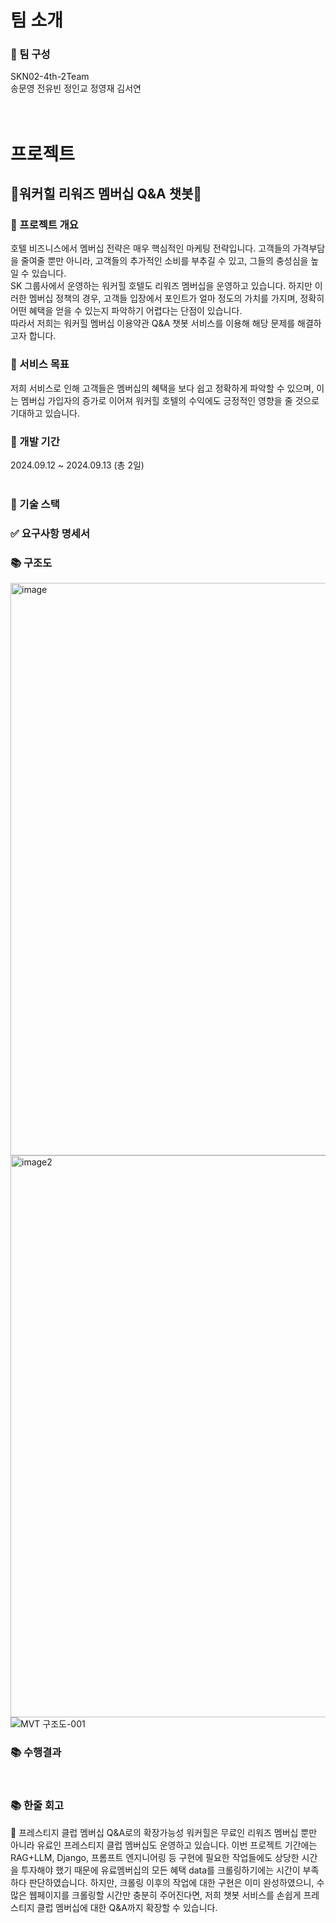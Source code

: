 # 팀 소개
### 📌 팀 구성
SKN02-4th-2Team<br/>
송문영 전유빈 정인교 정영재 김서연
<br/><br/><br/>

# 프로젝트
## 🏨워커힐 리워즈 멤버십 Q&A 챗봇🏨
### 📌 프로젝트 개요
호텔 비즈니스에서 멤버십 전략은 매우 핵심적인 마케팅 전략입니다. 고객들의 가격부담을 줄여줄 뿐만 아니라, 고객들의 추가적인 소비를 부추길 수 있고, 그들의 충성심을 높일 수 있습니다.<br/>
SK 그룹사에서 운영하는 워커힐 호텔도 리워즈 멤버십을 운영하고 있습니다. 하지만 이러한 멤버십 정책의 경우, 고객들 입장에서 포인트가 얼마 정도의 가치를 가지며, 정확히 어떤 혜택을 얻을 수 있는지 파악하기 어렵다는 단점이 있습니다.<br/>
따라서 저희는 워커힐 멤버십 이용약관 Q&A 챗봇 서비스를 이용해 해당 문제를 해결하고자 합니다.
<br/>

### 📌 서비스 목표
저희 서비스로 인해 고객들은 멤버십의 혜택을 보다 쉽고 정확하게 파악할 수 있으며, 이는 멤버십 가입자의 증가로 이어져 워커힐 호텔의 수익에도 긍정적인 영향을 줄 것으로 기대하고 있습니다.
<br/>

### 📌 개발 기간
2024.09.12 ~ 2024.09.13 (총 2일)
<br/><br/>


### 🔨 기술 스택


### ✅ 요구사항 명세서


### 📚 구조도
<img width="916" alt="image" src="https://github.com/user-attachments/assets/91afda06-9a13-44e3-97eb-3ecf2fd27a68"><br/>
<img width="899" alt="image2" src="https://github.com/user-attachments/assets/01b1ee70-9f9a-4bbf-96a4-64da07d7b79b"><br/>
![MVT 구조도-001](https://github.com/user-attachments/assets/f46c3cf4-496a-42a4-bfb4-7d355818d82b)
<br/>

### 📚 수행결과

<br/>

### 📚 한줄 회고
📌 프레스티지 클럽 멤버십 Q&A로의 확장가능성
워커힐은 무료인 리워즈 멤버십 뿐만 아니라 유료인 프레스티지 클럽 멤버십도 운영하고 있습니다. 이번 프로젝트 기간에는 RAG+LLM, Django, 프롬프트 엔지니어링 등 구현에 필요한 작업들에도 상당한 시간을 투자해야 했기 때문에 유료멤버십의 모든 혜택 data를 크롤링하기에는 시간이 부족하다 판단하였습니다. 하지만, 크롤링 이후의 작업에 대한 구현은 이미 완성하였으니, 수많은 웹페이지를 크롤링할 시간만 충분히 주어진다면, 저희 챗봇 서비스를 손쉽게 프레스티지 클럽 멤버십에 대한 Q&A까지 확장할 수 있습니다.
